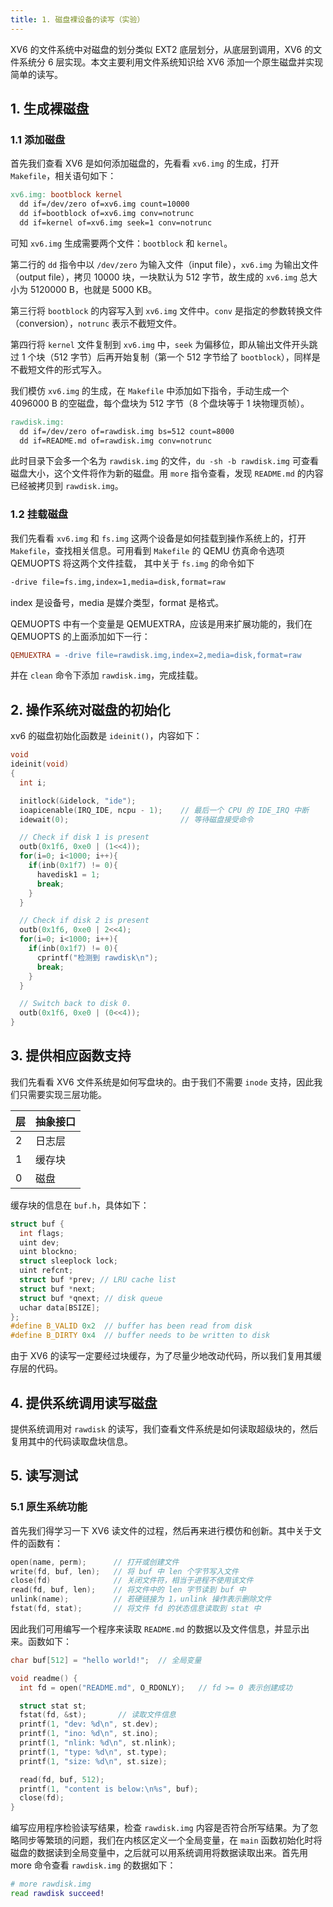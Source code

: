 ```yaml
---
title: 1. 磁盘裸设备的读写（实验）
---
```


XV6 的文件系统中对磁盘的划分类似 EXT2 底层划分，从底层到调用，XV6 的文件系统分 6 层实现。本文主要利用文件系统知识给 XV6 添加一个原生磁盘并实现简单的读写。

## 1. 生成裸磁盘

### 1.1 添加磁盘

首先我们查看 XV6 是如何添加磁盘的，先看看 `xv6.img` 的生成，打开 `Makefile`，相关语句如下：

```makefile
xv6.img: bootblock kernel
  dd if=/dev/zero of=xv6.img count=10000
  dd if=bootblock of=xv6.img conv=notrunc
  dd if=kernel of=xv6.img seek=1 conv=notrunc
```

可知 `xv6.img` 生成需要两个文件：`bootblock` 和 `kernel`。

第二行的 `dd` 指令中以 `/dev/zero` 为输入文件（input file），`xv6.img` 为输出文件（output file），拷贝 10000 块，一块默认为 512 字节，故生成的 `xv6.img` 总大小为 5120000 B，也就是 5000 KB。

第三行将 `bootblock` 的内容写入到 `xv6.img` 文件中。`conv` 是指定的参数转换文件（conversion），`notrunc` 表示不截短文件。

第四行将 `kernel` 文件复制到 `xv6.img` 中，`seek` 为偏移位，即从输出文件开头跳过 1 个块（512 字节）后再开始复制（第一个 512 字节给了 `bootblock`），同样是不截短文件的形式写入。

我们模仿 `xv6.img` 的生成，在 `Makefile` 中添加如下指令，手动生成一个 4096000 B 的空磁盘，每个盘块为 512 字节（8 个盘块等于 1 块物理页帧）。

```makefile
rawdisk.img:
  dd if=/dev/zero of=rawdisk.img bs=512 count=8000
  dd if=README.md of=rawdisk.img conv=notrunc
```

此时目录下会多一个名为 `rawdisk.img` 的文件，`du -sh -b rawdisk.img` 可查看磁盘大小，这个文件将作为新的磁盘。用 `more` 指令查看，发现 `README.md` 的内容已经被拷贝到 `rawdisk.img`。

### 1.2 挂载磁盘

我们先看看 `xv6.img` 和 `fs.img` 这两个设备是如何挂载到操作系统上的，打开 `Makefile`，查找相关信息。可用看到 `Makefile` 的 QEMU 仿真命令选项 QEMUOPTS 将这两个文件挂载， 其中关于 `fs.img` 的命令如下

```bash
-drive file=fs.img,index=1,media=disk,format=raw
```

index 是设备号，media 是媒介类型，format 是格式。

QEMUOPTS 中有一个变量是 QEMUEXTRA，应该是用来扩展功能的，我们在 QEMUOPTS 的上面添加如下一行：

```makefile
QEMUEXTRA = -drive file=rawdisk.img,index=2,media=disk,format=raw
```

并在 `clean` 命令下添加 `rawdisk.img`，完成挂载。

## 2. 操作系统对磁盘的初始化

xv6 的磁盘初始化函数是 `ideinit()`，内容如下：

```c
void
ideinit(void)
{
  int i;

  initlock(&idelock, "ide");   
  ioapicenable(IRQ_IDE, ncpu - 1);    // 最后一个 CPU 的 IDE_IRQ 中断
  idewait(0);                         // 等待磁盘接受命令

  // Check if disk 1 is present
  outb(0x1f6, 0xe0 | (1<<4));
  for(i=0; i<1000; i++){
    if(inb(0x1f7) != 0){
      havedisk1 = 1;
      break;
    }
  }

  // Check if disk 2 is present
  outb(0x1f6, 0xe0 | 2<<4);
  for(i=0; i<1000; i++){
    if(inb(0x1f7) != 0){
      cprintf("检测到 rawdisk\n");
      break;
    }
  }

  // Switch back to disk 0.
  outb(0x1f6, 0xe0 | (0<<4));
}
```

## 3. 提供相应函数支持

我们先看看 XV6 文件系统是如何写盘块的。由于我们不需要 `inode` 支持，因此我们只需要实现三层功能。

| 层   | 抽象接口 |
| ---- | -------- |
| 2    | 日志层   |
| 1    | 缓存块   |
| 0    | 磁盘     |

缓存块的信息在 `buf.h`，具体如下：

```c
struct buf {
  int flags;
  uint dev;
  uint blockno;
  struct sleeplock lock;
  uint refcnt;
  struct buf *prev; // LRU cache list
  struct buf *next;
  struct buf *qnext; // disk queue
  uchar data[BSIZE];
};
#define B_VALID 0x2  // buffer has been read from disk
#define B_DIRTY 0x4  // buffer needs to be written to disk
```

由于 XV6 的读写一定要经过块缓存，为了尽量少地改动代码，所以我们复用其缓存层的代码。

## 4. 提供系统调用读写磁盘

提供系统调用对 `rawdisk` 的读写，我们查看文件系统是如何读取超级块的，然后复用其中的代码读取盘块信息。

## 5. 读写测试

### 5.1 原生系统功能

首先我们得学习一下 XV6 读文件的过程，然后再来进行模仿和创新。其中关于文件的函数有：

```c
open(name, perm);      // 打开或创建文件
write(fd, buf, len);   // 将 buf 中 len 个字节写入文件
close(fd)              // 关闭文件符，相当于进程不使用该文件
read(fd, buf, len);    // 将文件中的 len 字节读到 buf 中
unlink(name);          // 若硬链接为 1，unlink 操作表示删除文件
fstat(fd, stat);       // 将文件 fd 的状态信息读取到 stat 中
```

因此我们可用编写一个程序来读取 `README.md` 的数据以及文件信息，并显示出来。函数如下：

```c
char buf[512] = "hello world!";  // 全局变量

void readme() {
  int fd = open("README.md", O_RDONLY);   // fd >= 0 表示创建成功

  struct stat st;
  fstat(fd, &st);       // 读取文件信息 
  printf(1, "dev: %d\n", st.dev);
  printf(1, "ino: %d\n", st.ino);
  printf(1, "nlink: %d\n", st.nlink);
  printf(1, "type: %d\n", st.type);
  printf(1, "size: %d\n", st.size);

  read(fd, buf, 512);
  printf(1, "content is below:\n%s", buf);
  close(fd);
}
```

编写应用程序检验读写结果，检查 `rawdisk.img` 内容是否符合所写结果。为了忽略同步等繁琐的问题，我们在内核区定义一个全局变量，在 `main` 函数初始化时将磁盘的数据读到全局变量中，之后就可以用系统调用将数据读取出来。首先用 more 命令查看 `rawdisk.img` 的数据如下：

```bash
# more rawdisk.img
read rawdisk succeed!
```

